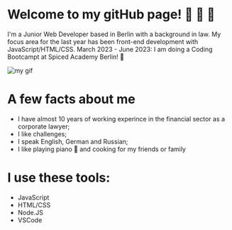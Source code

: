 # Welcome to my gitHub page! :space_invader: :space_invader: :space_invader:

I'm a Junior Web Developer based in Berlin with a background in law. My focus area for the last year has been front-end development with JavaScript/HTML/CSS. March 2023 - June 2023: I am doing a Coding Bootcampt at Spiced Academy Berlin! 	:rocket:


<picture>
 <source media="(prefers-color-scheme: dark)" srcset="[YOUR-DARKMODE-IMAGE](https://media3.giphy.com/media/CuuSHzuc0O166MRfjt/giphy.gif?cid=ecf05e47uo9cios9ejssxwqma7z08gng5p87nvewrf08ajm4&rid=giphy.gif&ct=g)">
 <source media="(prefers-color-scheme: light)" srcset="Y[OUR-LIGHTMODE-IMAGE](https://media3.giphy.com/media/CuuSHzuc0O166MRfjt/giphy.gif?cid=ecf05e47uo9cios9ejssxwqma7z08gng5p87nvewrf08ajm4&rid=giphy.gif&ct=g)">
 <img alt="my gif" src="https://media3.giphy.com/media/CuuSHzuc0O166MRfjt/giphy.gif?cid=ecf05e47uo9cios9ejssxwqma7z08gng5p87nvewrf08ajm4&rid=giphy.gif&ct=g">
</picture>

# A few facts about me
- I have almost 10 years of working experince in the financial sector as a corporate lawyer;
- I like challenges;
- I speak English, German and Russian;
- I like playing piano :musical_keyboard: and cooking for my friends or family

# I use these tools:
- JavaScript
- HTML/CSS
- Node.JS
- VSCode


